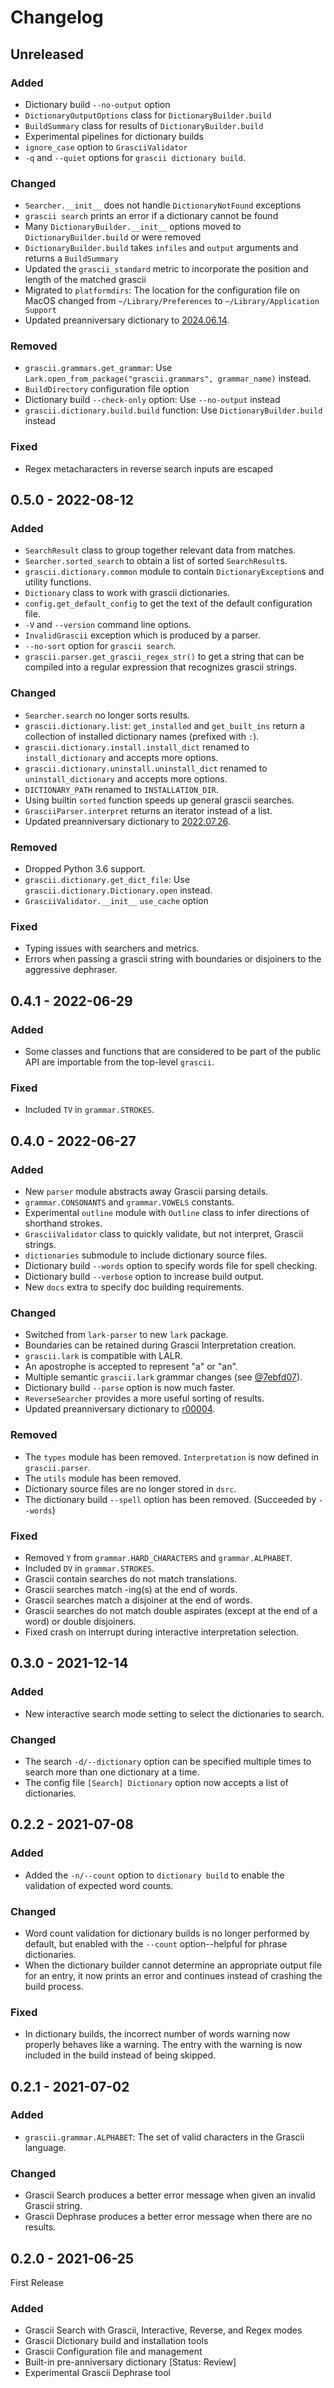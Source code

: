 # Changelog

## Unreleased

### Added

- Dictionary build `--no-output` option
- `DictionaryOutputOptions` class for `DictionaryBuilder.build`
- `BuildSummary` class for results of `DictionaryBuilder.build`
- Experimental pipelines for dictionary builds
- `ignore_case` option to `GrasciiValidator`
- `-q` and `--quiet` options for `grascii dictionary build`.

### Changed

- `Searcher.__init__` does not handle `DictionaryNotFound` exceptions
- `grascii search` prints an error if a dictionary cannot be found
- Many `DictionaryBuilder.__init__` options moved to `DictionaryBuilder.build`
  or were removed
- `DictionaryBuilder.build` takes `infiles` and `output` arguments and returns
  a `BuildSummary`
- Updated the `grascii_standard` metric to incorporate the position and length
  of the matched grascii
- Migrated to `platformdirs`: The location for the configuration file on MacOS
  changed from `~/Library/Preferences` to `~/Library/Application Support`
- Updated preanniversary dictionary to [2024.06.14](https://github.com/grascii/dictionaries/tree/2024.06.14).

### Removed

- `grascii.grammars.get_grammar`: Use
  `Lark.open_from_package("grascii.grammars", grammar_name)` instead.
- `BuildDirectory` configuration file option
- Dictionary build `--check-only` option: Use `--no-output` instead
- `grascii.dictionary.build.build` function: Use `DictionaryBuilder.build` instead

### Fixed

- Regex metacharacters in reverse search inputs are escaped

## 0.5.0 - 2022-08-12

### Added

- `SearchResult` class to group together relevant data from matches.
- `Searcher.sorted_search` to obtain a list of sorted `SearchResult`s.
- `grascii.dictionary.common` module to contain `DictionaryException`s and utility functions.
- `Dictionary` class to work with grascii dictionaries.
- `config.get_default_config` to get the text of the default configuration file.
- `-V` and `--version` command line options.
- `InvalidGrascii` exception which is produced by a parser.
- `--no-sort` option for `grascii search`.
- `grascii.parser.get_grascii_regex_str()` to get a string that can be compiled into
  a regular expression that recognizes grascii strings.

### Changed

- `Searcher.search` no longer sorts results.
- `grascii.dictionary.list`: `get_installed` and `get_built_ins` return a collection of
installed dictionary names (prefixed with `:`).
- `grascii.dictionary.install.install_dict` renamed to `install_dictionary` and accepts more options.
- `grascii.dictionary.uninstall.uninstall_dict` renamed to `uninstall_dictionary` and accepts more options.
- `DICTIONARY_PATH` renamed to `INSTALLATION_DIR`.
- Using builtin `sorted` function speeds up general grascii searches.
- `GrasciiParser.interpret` returns an iterator instead of a list.
- Updated preanniversary dictionary to [2022.07.26](https://github.com/grascii/dictionaries/tree/2022.07.26).

### Removed

- Dropped Python 3.6 support.
- `grascii.dictionary.get_dict_file`: Use `grascii.dictionary.Dictionary.open` instead.
- `GrasciiValidator.__init__` `use_cache` option

### Fixed

- Typing issues with searchers and metrics.
- Errors when passing a grascii string with boundaries or disjoiners to the aggressive dephraser.

## 0.4.1 - 2022-06-29

### Added

- Some classes and functions that are considered to be part of the public API are importable from the top-level `grascii`.

### Fixed

- Included `TV` in `grammar.STROKES`.

## 0.4.0 - 2022-06-27

### Added

- New `parser` module abstracts away Grascii parsing details.
- `grammar.CONSONANTS` and `grammar.VOWELS` constants.
- Experimental `outline` module with `Outline` class to infer directions of shorthand strokes.
- `GrasciiValidator` class to quickly validate, but not interpret, Grascii strings.
- `dictionaries` submodule to include dictionary source files.
- Dictionary build `--words` option to specify words file for spell checking.
- Dictionary build `--verbose` option to increase build output.
- New `docs` extra to specify doc building requirements.

### Changed

- Switched from `lark-parser` to new `lark` package.
- Boundaries can be retained during Grascii Interpretation creation.
- `grascii.lark` is compatible with LALR.
- An apostrophe is accepted to represent "a" or "an".
- Multiple semantic `grascii.lark` grammar changes (see [@7ebfd07](https://github.com/grascii/grascii/commit/7ebfd078dc6414ec1d4856641595c9f5221f25f5)).
- Dictionary build `--parse` option is now much faster.
- `ReverseSearcher` provides a more useful sorting of results.
- Updated preanniversary dictionary to [r00004](https://github.com/grascii/dictionaries/tree/r00004).

### Removed

- The `types` module has been removed. `Interpretation` is now defined in `grascii.parser`.
- The `utils` module has been removed.
- Dictionary source files are no longer stored in `dsrc`.
- The dictionary build `--spell` option has been removed. (Succeeded by `--words`)

### Fixed

- Removed `Y` from `grammar.HARD_CHARACTERS` and `grammar.ALPHABET`.
- Included `DV` in `grammar.STROKES`.
- Grascii contain searches do not match translations.
- Grascii searches match -ing(s) at the end of words.
- Grascii searches match a disjoiner at the end of words.
- Grascii searches do not match double aspirates (except at the end of a word) or double disjoiners.
- Fixed crash on interrupt during interactive interpretation selection.

## 0.3.0 - 2021-12-14

### Added

- New interactive search mode setting to select the dictionaries to search.

### Changed

- The search `-d/--dictionary` option can be specified multiple times to search
  more than one dictionary at a time.
- The config file `[Search] Dictionary` option now accepts a list of
  dictionaries.

## 0.2.2 - 2021-07-08

### Added

- Added the `-n/--count` option to `dictionary build` to enable the validation
  of expected word counts.

### Changed

- Word count validation for dictionary builds is no longer performed by
  default, but enabled with the `--count` option--helpful for phrase
  dictionaries.
- When the dictionary builder cannot determine an appropriate output file for
  an entry, it now prints an error and continues instead of crashing the build
  process.

### Fixed

- In dictionary builds, the incorrect number of words warning now properly
  behaves like a warning. The entry with the warning is now included in the
  build instead of being skipped.

## 0.2.1 - 2021-07-02

### Added

- `grascii.grammar.ALPHABET`: The set of valid characters in the Grascii language.

### Changed

- Grascii Search produces a better error message when given an invalid Grascii
  string.
- Grascii Dephrase produces a better error message when there are no results.

## 0.2.0 - 2021-06-25

First Release

### Added

- Grascii Search with Grascii, Interactive, Reverse, and Regex modes
- Grascii Dictionary build and installation tools
- Grascii Configuration file and management
- Built-in pre-anniversary dictionary [Status: Review]
- Experimental Grascii Dephrase tool
